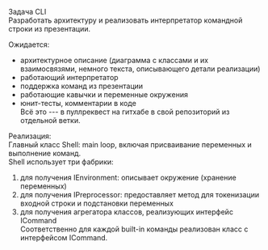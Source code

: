 Задача CLI  
Разработать архитектуру и реализовать интерпретатор командной строки из презентации.  

Ожидается:  
- архитектурное описание (диаграмма с классами и их взаимосвязями, немного текста, описывающего детали реализации)  
- работающий интерпретатор  
- поддержка команд из презентации  
- работающие кавычки и переменные окружения  
- юнит-тесты, комментарии в коде  
Всё это --- в пуллреквест на гитхабе в свой репозиторий из отдельной ветки.  

Реализация:  
Главный класс Shell: main loop, включая присваивание переменных и выполнение команд.  
Shell использует три фабрики:  
1. для получения IEnvironment: описывает окружение (хранение переменных)  
2. для получения IPreprocessor: предоставляет метод для токенизации входной строки и подстановки переменных  
3. для получения агрегатора классов, реализующих интерфейс ICommand  
Соответственно для каждой built-in команды реализован класс с интерфейсом ICommand.  
